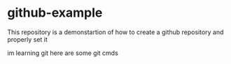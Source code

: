 # github-example
This repository is a demonstartion of how to create a github repository and properly set it

im learning git 
here are some git cmds
